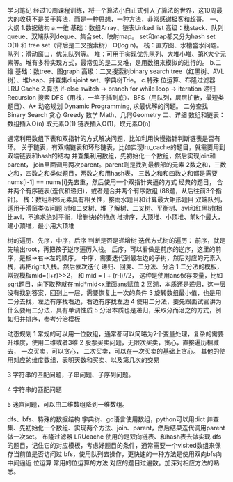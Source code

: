 ﻿学习笔记
经过10周课程训练，将一个算法小白正式引入了算法的世界，这10周最大的收获不是关于算法，而是一种思想，一种方法，非常感谢极客和超哥。
一、大纲
1.数据结构
a.一维
    基础：数组Array、链表Linked list
    高级：栈stack、队列queue、双端队列deque、集合set、映射map。
    set和map都又分为hash set O(1) 和 tree set（背后是二叉搜索树） O(log n)。
    栈：直方图、水槽盛水问题。
    队列：滑动窗口，优先队列等。
    堆：可用于实现优先队列、大堆小堆、第K大个元素等。堆有多种实现方式，最常见的是二叉堆，是用数组来模拟的进行的。
b.二维
    基础：数tree、图graph
    高级：二叉搜索树binary search tree（红黑树、AVL树）、堆heap、并查集disjoint set、字典树Trie。
c.特殊
    位运算、布隆过滤器
    LRU Cache
2.算法
    if-else switch -> branch
    for while loop -> iteration
    递归 Recursion
    搜索 DFS（用栈，一竿子插到底）、BFS（用队列，层层扩散，最短类题目）、A*
    动态规划 Dynamic Programming, 求最优解的问题。
    二分查找 Binary Search
   贪心 Greedy
   数学 Math、几何Geometry
二、详细
数组和链表：
数组插入O(n) 取元素O(1) 链表插入O(1)，取元素O(n)

通常利用数组下表和双指针的方式解决问题，比如利用快慢指针判断链表是否有环。
关于链表，有双端链表和环形链表，比如实现lru_cache的题目，就需要用到双端链表和hash的结构
并查集利用数组，先初始化一个数组，然后实现join和parent， join里面调用两次parent。parent则是找到最根部的元素
2数之和，三数之和，四数之和类似题目，两数之和用hash表， 三数之和和四数之和都是需要nums[i-1] == nums[i]先去重，然后使用一个双指针夹逼的方式
经典的题目， 合并两个有序链表(迭代和递归)，或者是合并两个有序数组 (88题，从后往前3个指针)。
栈：数组相邻元素具有相关性，接雨水题目和计算最大矩形题目
双端队列，适用于滑窗类似问题
树和二叉树、堆
了解树、二叉树、平衡树、avl和红黑树(相比avl，不追求绝对平衡，增删快)的特点 堆排序，大顶堆、小顶堆、前k个最大，建小顶堆，最小用大顶堆

树的遍历、先序，中序，后序
判断是否是递增树
迭代方式树的遍历：
前序，就是先输出root，再把孩子逆序遍历入栈。
后序，可以看做是前序的逆序，这里的前序，是根->右->左的顺序。
中序，需要迭代到最左边的子树，然后对应的元素入栈，再把right入栈。然后依次迭代
递归、回溯、二分法、分治
1 二分法的模板，常规模板mid=(l+r)>>2， 和 mid = l + (r-l)//2， 这种是使用ans保存变量，比如sqrt题目，向下取整就在mid*mid<x里面ans赋值 2 回溯，本质还是递归，这一层没有找到答案，回到上一层，需要恢复上一次的条件 3 旋转数组最小值，也是用二分去找，左边有序找右边，右边有序找左边 4 使用二分法，要先跟面试官讲为什么要用二分法，具有单调性质 5 分治本质也是递归，采取分而治之的方式，例如归并排序，参考分治模板

动态规划
1 常规的可以用一位数组，通常都可以简略为2个变量处理，复杂的需要升维度，使用二维或者3维 2 股票买卖问题，无限次买卖，贪心，直接遍历相减去， 一次买卖，可以贪心， 二次买卖，可以在一次买卖的基础上贪心。 其他的使用对应的维度数组，表明天数和买卖、以及第几次的交易

3 字符串的匹配问题，子串问题、子序列问题。

4 字符串的匹配问题

5 迷宫问题，可以由二维数组降到一维数组。

dfs、bfs、特殊的数据结构
字典树、go语言使用数组，python可以用dict
并查集、先初始化一个数组、实现两个方法、join、parent，然后结果迭代调用parent做一次set。
布隆过滤器
LRUcache 使用的是双向链表、和hash表去做实现
dfs的题目，记住它的对应模板，考虑好题目的条件，通常需要一个visited数组来保存当前值是否访问过
bfs，使用队列去操作，更快速的一种方法是使用双向bfs向中间逼近
位运算
常用的位运算的方法
对应的题目过遍数。加深对相应方法的熟悉。